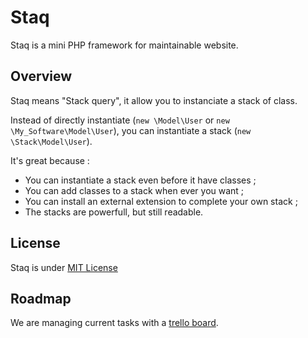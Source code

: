 Staq
======
Staq is a mini PHP framework for maintainable website.


Overview
--------
Staq means "Stack query", it allow you to instanciate a stack of class.

Instead of directly instantiate (<code>new \Model\User</code> or <code>new \My_Software\Model\User</code>), you can instantiate a stack (<code>new \Stack\Model\User</code>).

It's great because :

* You can instantiate a stack even before it have classes ;
* You can add classes to a stack when ever you want ;
* You can install an external extension to complete your own stack ;
* The stacks are powerfull, but still readable. 


License
--------
Staq is under [MIT License](http://opensource.org/licenses/MIT)


Roadmap
--------
We are managing current tasks with a [trello board](https://trello.com/board/staq/50de3fe18942735c620000a9).
